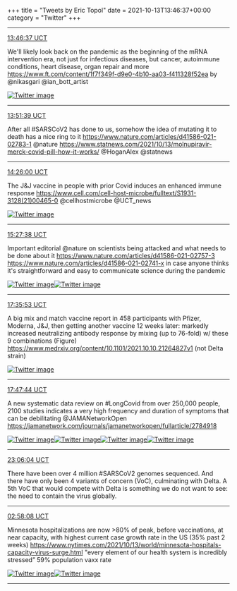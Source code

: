 +++
title = "Tweets by Eric Topol" 
date = 2021-10-13T13:46:37+00:00
category = "Twitter"
+++


---

<a href="https://twitter.com/erictopol/status/1448284038100230144" target="_blank" rel="noreferer">13:46:37 UCT</a>

We'll likely look back on the pandemic as the beginning of the mRNA intervention era, not just for infectious diseases, but cancer, autoimmune conditions, heart disease, organ repair and more https://www.ft.com/content/1f7f349f-d9e0-4b10-aa03-f411328f52ea by @nikasgari @ian_bott_artist 

<a href="FBlVOi4VUAoH5A4.jpg"  ><img src="FBlVOi4VUAoH5A4.jpg" alt="Twitter image" ></img></a>

---

<a href="https://twitter.com/erictopol/status/1448285304633192450" target="_blank" rel="noreferer">13:51:39 UCT</a>

After all #SARSCoV2 has done to us, somehow the idea of mutating it to death has a nice ring to it
https://www.nature.com/articles/d41586-021-02783-1 @nature
https://www.statnews.com/2021/10/13/molnupiravir-merck-covid-pill-how-it-works/ @HoganAlex @statnews



---

<a href="https://twitter.com/erictopol/status/1448293949752238093" target="_blank" rel="noreferer">14:26:00 UCT</a>

The J&amp;J vaccine in people with prior Covid induces an enhanced immune response https://www.cell.com/cell-host-microbe/fulltext/S1931-3128(21)00465-0 @cellhostmicrobe @UCT_news 

<a href="FBleqepUYAELQl5.jpg"  ><img src="FBleqepUYAELQl5.jpg" alt="Twitter image" ></img></a>

---

<a href="https://twitter.com/erictopol/status/1448309462763139076" target="_blank" rel="noreferer">15:27:38 UCT</a>

Important editorial @nature on scientists being attacked and what needs to be done about it
https://www.nature.com/articles/d41586-021-02757-3
https://www.nature.com/articles/d41586-021-02741-x
in case anyone thinks it's straightforward and easy to communicate science during the pandemic 

<a href="FBltcsyVkAAvtdG.jpg"  ><img src="FBltcsyVkAAvtdG.jpg" alt="Twitter image" ></img></a><a href="FBlteM6UcAIknY2.jpg"  ><img src="FBlteM6UcAIknY2.jpg" alt="Twitter image" ></img></a>

---

<a href="https://twitter.com/erictopol/status/1448341734807654401" target="_blank" rel="noreferer">17:35:53 UCT</a>

A big mix and match vaccine report in 458 participants with Pfizer, Moderna, J&amp;J, then getting another vaccine 12 weeks later: markedly increased neutralizing antibody response by mixing (up to 76-fold) w/ these 9 combinations (Figure)
https://www.medrxiv.org/content/10.1101/2021.10.10.21264827v1 (not Delta strain) 

<a href="FBmKc1OVIAEPu8R.jpg"  ><img src="FBmKc1OVIAEPu8R.jpg" alt="Twitter image" ></img></a>

---

<a href="https://twitter.com/erictopol/status/1448344719478517761" target="_blank" rel="noreferer">17:47:44 UCT</a>

A new systematic data review on #LongCovid from over 250,000 people, 2100 studies indicates a very high frequency and duration of symptoms that can be debilitating
@JAMANetworkOpen 
https://jamanetwork.com/journals/jamanetworkopen/fullarticle/2784918 

<a href="FBmNgLSVgAc0HJx.jpg"  ><img src="FBmNgLSVgAc0HJx.jpg" alt="Twitter image" ></img></a><a href="FBmNi1yVQAQBJPu.jpg"  ><img src="FBmNi1yVQAQBJPu.jpg" alt="Twitter image" ></img></a><a href="FBmNkhGVUAEYAKm.jpg"  ><img src="FBmNkhGVUAEYAKm.jpg" alt="Twitter image" ></img></a><a href="FBmNlwdVIAQz3Bf.jpg"  ><img src="FBmNlwdVIAQz3Bf.jpg" alt="Twitter image" ></img></a>

---

<a href="https://twitter.com/erictopol/status/1448424830592643076" target="_blank" rel="noreferer">23:06:04 UCT</a>

There have been over 4 million #SARSCoV2 genomes sequenced. And there have only been 4 variants of concern (VoC), culminating with Delta. A 5th VoC that would compete with Delta is something we do not want to see: the need to contain the virus globally.



---

<a href="https://twitter.com/erictopol/status/1448483231385358337" target="_blank" rel="noreferer">02:58:08 UCT</a>

Minnesota hospitalizations are now &gt;80% of peak, before vaccinations, at near capacity, with highest current case growth rate in the US (35% past 2 weeks)
https://www.nytimes.com/2021/10/13/world/minnesota-hospitals-capacity-virus-surge.html
"every element of our health system is incredibly stressed”
59% population vaxx rate 

<a href="FBoJ0YkVcAEo2Hz.jpg"  ><img src="FBoJ0YkVcAEo2Hz.jpg" alt="Twitter image" ></img></a><a href="FBoKfnxUcAQ3LPM.jpg"  ><img src="FBoKfnxUcAQ3LPM.jpg" alt="Twitter image" ></img></a>

---